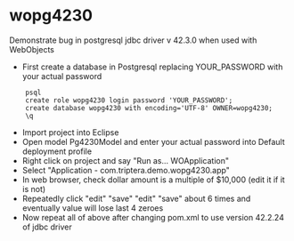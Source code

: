 # wopg4230
Demonstrate bug in postgresql jdbc driver v 42.3.0 when used with WebObjects

- First create a database in Postgresql replacing YOUR_PASSWORD with your actual password
```
    psql
    create role wopg4230 login password 'YOUR_PASSWORD';
    create database wopg4230 with encoding='UTF-8' OWNER=wopg4230;
    \q
```
- Import project into Eclipse
- Open model Pg4230Model and enter your actual password into Default deployment profile
- Right click on project and say "Run as... WOApplication"
- Select  "Application - com.triptera.demo.wopg4230.app"
- In web browser, check dollar amount is a multiple of $10,000 (edit it if it is not)
- Repeatedly click "edit" "save" "edit" "save" about 6 times and eventually value will lose last 4 zeroes
- Now repeat all of above after changing pom.xml to use version 42.2.24 of jdbc driver
